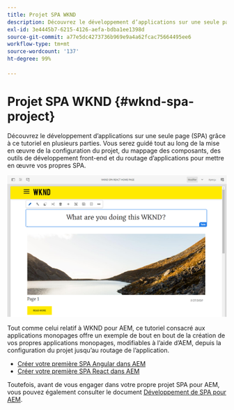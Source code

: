 ```yaml
---
title: Projet SPA WKND
description: Découvrez le développement d’applications sur une seule page (SPA) grâce à ce tutoriel en plusieurs parties. Vous serez guidé tout au long des opérations de configuration du projet, de mappage des composants, des outils de développement front-end et du routage d’applications pour mettre en œuvre vos propres SPA avec React et Angular.
exl-id: 3e4445b7-6215-4126-aefa-bdba1ee1398d
source-git-commit: a77e5dc4273736b969e9a4a62fcac75664495ee6
workflow-type: tm+mt
source-wordcount: '137'
ht-degree: 99%

---
```


# Projet SPA WKND {#wknd-spa-project}

Découvrez le développement d’applications sur une seule page (SPA) grâce à ce tutoriel en plusieurs parties. Vous serez guidé tout au long de la mise en œuvre de la configuration du projet, du mappage des composants, des outils de développement front-end et du routage d’applications pour mettre en œuvre vos propres SPA.

![Projet SPA WKND](assets/wknd-spa-project.png)

Tout comme celui relatif à WKND pour AEM, ce tutoriel consacré aux applications monopages offre un exemple de bout en bout de la création de vos propres applications monopages, modifiables à l’aide d’AEM, depuis la configuration du projet jusqu’au routage de l’application.

* [Créer votre première SPA Angular dans AEM](https://experienceleague.adobe.com/docs/experience-manager-learn/getting-started-with-aem-headless/spa-editor/angular/overview.html)
* [Créer votre première SPA React dans AEM](https://experienceleague.adobe.com/docs/experience-manager-learn/getting-started-with-aem-headless/spa-editor/react/overview.html?lang=fr)

Toutefois, avant de vous engager dans votre propre projet SPA pour AEM, vous pouvez également consulter le document [Développement de SPA pour AEM](developing.md).
